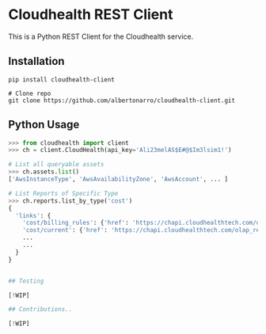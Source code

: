 Cloudhealth REST Client
=======================

This is a Python REST Client for the Cloudhealth service.

## Installation

```shell
pip install cloudhealth-client

# Clone repo
git clone https://github.com/albertonarro/cloudhealth-client.git
```


## Python Usage

```python
>>> from cloudhealth import client
>>> ch = client.CloudHealth(api_key='Ali23melAS$E#@$Im3lsim1!')

# List all queryable assets
>>> ch.assets.list()
['AwsInstanceType', 'AwsAvailabilityZone', 'AwsAccount', ... ]

# List Reports of Specific Type
>>> ch.reports.list_by_type('cost')
{
  'links': {
    'cost/billing_rules': {'href': 'https://chapi.cloudhealthtech.com/olap_reports/cost/billing_rules'}, 
    'cost/current': {'href': 'https://chapi.cloudhealthtech.com/olap_reports/cost/current'}, 
    ...
    ...
  }
}


## Testing

[!WIP]

## Contributions..

[!WIP]

